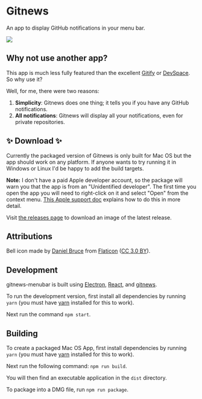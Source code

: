# Gitnews

An app to display GitHub notifications in your menu bar.

<img src="./gitnews-demo.gif" />

## Why not use another app?

This app is much less fully featured than the excellent [Gitify](http://gitify.io/) or [DevSpace](https://devspace.io/). So why use it?

Well, for me, there were two reasons:

1. **Simplicity**: Gitnews does one thing; it tells you if you have any GitHub notifications.
2. **All notifications**: Gitnews will display all your notifications, even for private repositories.

## ✨ Download ✨

Currently the packaged version of Gitnews is only built for Mac OS but the app should work on any platform. If anyone wants to try running it in Windows or Linux I'd be happy to add the build targets.

**Note:** I don't have a paid Apple developer account, so the package will warn you that the app is from an "Unidentified developer". The first time you open the app you will need to right-click on it and select "Open" from the context menu. [This Apple support doc](https://support.apple.com/kb/ph18657?locale=en_US) explains how to do this in more detail.

Visit [the releases page](https://github.com/sirbrillig/gitnews-menubar/releases) to download an image of the latest release.

## Attributions

Bell icon made by <a href="http://www.flaticon.com/authors/daniel-bruce">Daniel Bruce</a> from <a href="http://www.flaticon.com">Flaticon</a> (<a href="http://creativecommons.org/licenses/by/3.0/">CC 3.0 BY</a>).

## Development

gitnews-menubar is built using [Electron](https://electron.atom.io/), [React](https://facebook.github.io/react/), and [gitnews](https://github.com/sirbrillig/gitnews).

To run the development version, first install all dependencies by running `yarn` (you must have [yarn](https://yarnpkg.com/en/) installed for this to work).

Next run the command `npm start`.

## Building

To create a packaged Mac OS App, first install dependencies by running `yarn` (you must have [yarn](https://yarnpkg.com/en/) installed for this to work).

Next run the following command: `npm run build`.

You will then find an executable application in the `dist` directory.

To package into a DMG file, run `npm run package`.
